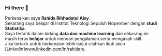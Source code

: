### Hi there 👋

Perkenalkan saya **Rahida Rihhadatul Aisy**.\
Sekarang saya belajar di Institut Teknologi Sepuluh Nopember dengan **studi Statistika**.\
Saya tertarik dalam bidang **data dan machine learning** dan sekarang ini masih terus **belajar** untuk mencari pengalaman serta mengasah skill.\
Jika tertarik untuk berkenalan lebih lanjut silahkan ikuti akun [Linkedin]www.linkedin.com/in/rahidara.
